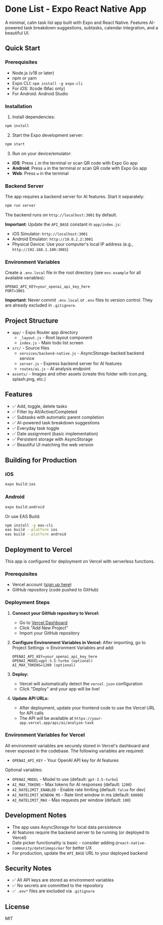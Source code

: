 # Done List - Expo React Native App

A minimal, calm task list app built with Expo and React Native. Features AI-powered task breakdown suggestions, subtasks, calendar integration, and a beautiful UI.

## Quick Start

### Prerequisites
- Node.js (v18 or later)
- npm or yarn
- Expo CLI: `npm install -g expo-cli`
- For iOS: Xcode (Mac only)
- For Android: Android Studio

### Installation

1. Install dependencies:
```bash
npm install
```

2. Start the Expo development server:
```bash
npm start
```

3. Run on your device/emulator:
- **iOS**: Press `i` in the terminal or scan QR code with Expo Go app
- **Android**: Press `a` in the terminal or scan QR code with Expo Go app
- **Web**: Press `w` in the terminal

### Backend Server

The app requires a backend server for AI features. Start it separately:

```bash
npm run server
```

The backend runs on `http://localhost:3001` by default.

**Important**: Update the `API_BASE` constant in `app/index.js`:
- iOS Simulator: `http://localhost:3001`
- Android Emulator: `http://10.0.2.2:3001`
- Physical Device: Use your computer's local IP address (e.g., `http://192.168.1.100:3001`)

### Environment Variables

Create a `.env.local` file in the root directory (see `env.example` for all available variables):

```env
OPENAI_API_KEY=your_openai_api_key_here
PORT=3001
```

**Important**: Never commit `.env.local` or `.env` files to version control. They are already excluded in `.gitignore`.

## Project Structure

- `app/` - Expo Router app directory
  - `_layout.js` - Root layout component
  - `index.js` - Main todo list screen
- `src/` - Source files
  - `services/backend-native.js` - AsyncStorage-backed backend service
  - `server.js` - Express backend server for AI features
  - `routes/ai.js` - AI analysis endpoint
- `assets/` - Images and other assets (create this folder with icon.png, splash.png, etc.)

## Features

- ✅ Add, toggle, delete tasks
- ✅ Filter by All/Active/Completed
- ✅ Subtasks with automatic parent completion
- ✅ AI-powered task breakdown suggestions
- ✅ Everyday task toggle
- ✅ Date assignment (basic implementation)
- ✅ Persistent storage with AsyncStorage
- ✅ Beautiful UI matching the web version

## Building for Production

### iOS
```bash
expo build:ios
```

### Android
```bash
expo build:android
```

Or use EAS Build:
```bash
npm install -g eas-cli
eas build --platform ios
eas build --platform android
```

## Deployment to Vercel

This app is configured for deployment on Vercel with serverless functions.

### Prerequisites
- Vercel account ([sign up here](https://vercel.com))
- GitHub repository (code pushed to GitHub)

### Deployment Steps

1. **Connect your GitHub repository to Vercel:**
   - Go to [Vercel Dashboard](https://vercel.com/dashboard)
   - Click "Add New Project"
   - Import your GitHub repository

2. **Configure Environment Variables in Vercel:**
   After importing, go to Project Settings → Environment Variables and add:
   
   ```
   OPENAI_API_KEY=your_openai_api_key_here
   OPENAI_MODEL=gpt-3.5-turbo (optional)
   AI_MAX_TOKENS=1200 (optional)
   ```

3. **Deploy:**
   - Vercel will automatically detect the `vercel.json` configuration
   - Click "Deploy" and your app will be live!

4. **Update API URLs:**
   - After deployment, update your frontend code to use the Vercel URL for API calls
   - The API will be available at `https://your-app.vercel.app/api/ai/analyze-task`

### Environment Variables for Vercel

All environment variables are securely stored in Vercel's dashboard and never exposed in the codebase. The following variables are required:

- `OPENAI_API_KEY` - Your OpenAI API key for AI features

Optional variables:
- `OPENAI_MODEL` - Model to use (default: `gpt-3.5-turbo`)
- `AI_MAX_TOKENS` - Max tokens for AI responses (default: `1200`)
- `AI_RATELIMIT_ENABLED` - Enable rate limiting (default: `false` for dev)
- `AI_RATELIMIT_WINDOW_MS` - Rate limit window in ms (default: `60000`)
- `AI_RATELIMIT_MAX` - Max requests per window (default: `100`)

## Development Notes

- The app uses AsyncStorage for local data persistence
- AI features require the backend server to be running (or deployed to Vercel)
- Date picker functionality is basic - consider adding `@react-native-community/datetimepicker` for better UX
- For production, update the `API_BASE` URL to your deployed backend

## Security Notes

- ✅ All API keys are stored as environment variables
- ✅ No secrets are committed to the repository
- ✅ `.env*` files are excluded via `.gitignore`

## License

MIT
